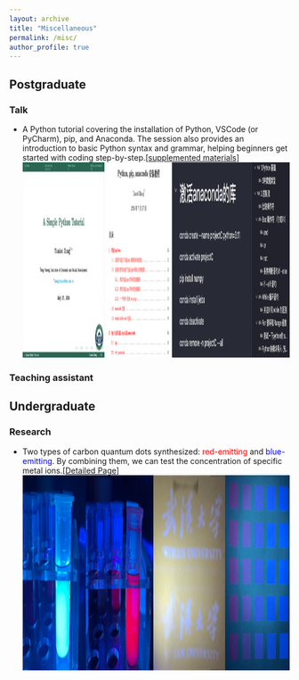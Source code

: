 ```yaml
---
layout: archive
title: "Miscellaneous"
permalink: /misc/
author_profile: true
---
```

## Postgraduate
### Talk
* A Python tutorial covering the installation of Python, VSCode (or PyCharm), pip, and Anaconda. The session also provides an introduction to basic Python syntax and grammar, helping beginners get started with coding step-by-step.<a href="/miscellaneous/talk/python/">[supplemented materials]</a><img src="/images/python.png" alt="python_tutorial" height="350"/>

### Teaching assistant

## Undergraduate
### Research
* Two types of carbon quantum dots synthesized: <font color="red">red-emitting</font> and <font color="blue">blue-emitting</font>. By combining them, we can test the concentration of specific metal ions.<a href="/miscellaneous/undergrate/">[Detailed Page]</a> <img src="/images/cds.png" alt="Two kinds of Cds" height="350"/>

<!-- This project was a collaborative effort with Yi Liu, Yufan Wang, and Maoyuan Ye, under the guidance of Yihua Zhou. -->

